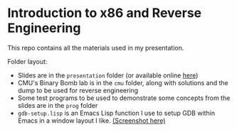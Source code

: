 # Introduction to x86 and Reverse Engineering

This repo contains all the materials used in my presentation.

Folder layout:

- Slides are in the `presentation` folder (or available online [here](http://g.whatthedude.com/x86-reveng-pres/presentation/#/))
- CMU's Binary Bomb lab is in the `cmu` folder, along with solutions and the dump to be used for reverse engineering
- Some test programs to be used to demonstrate some concepts from the slides are in the `prog` folder
- `gdb-setup.lisp` is an Emacs Lisp function I use to setup GDB within Emacs in a window layout I like. [(Screenshot here)](https://i.imgur.com/k5b9MiT.png)